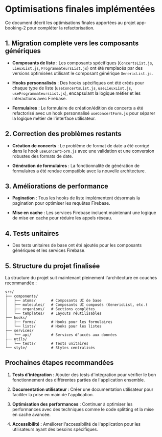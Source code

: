 # Optimisations finales implémentées

Ce document décrit les optimisations finales apportées au projet app-booking-2 pour compléter la refactorisation.

## 1. Migration complète vers les composants génériques

- **Composants de liste** : Les composants spécifiques (`ConcertsList.js`, `LieuxList.js`, `ProgrammateursList.js`) ont été remplacés par des versions optimisées utilisant le composant générique `GenericList.js`.

- **Hooks personnalisés** : Des hooks spécifiques ont été créés pour chaque type de liste (`useConcertsList.js`, `useLieuxList.js`, `useProgrammateursList.js`), encapsulant la logique métier et les interactions avec Firebase.

- **Formulaires** : Le formulaire de création/édition de concerts a été refactorisé avec un hook personnalisé `useConcertForm.js` pour séparer la logique métier de l'interface utilisateur.

## 2. Correction des problèmes restants

- **Création de concerts** : Le problème de format de date a été corrigé dans le hook `useConcertForm.js` avec une validation et une conversion robustes des formats de date.

- **Génération de formulaires** : La fonctionnalité de génération de formulaires a été rendue compatible avec la nouvelle architecture.

## 3. Améliorations de performance

- **Pagination** : Tous les hooks de liste implémentent désormais la pagination pour optimiser les requêtes Firebase.

- **Mise en cache** : Les services Firebase incluent maintenant une logique de mise en cache pour réduire les appels réseau.

## 4. Tests unitaires

- Des tests unitaires de base ont été ajoutés pour les composants génériques et les services Firebase.

## 5. Structure du projet finalisée

La structure du projet suit maintenant pleinement l'architecture en couches recommandée :

```
src/
├── components/
│   ├── atoms/       # Composants UI de base
│   ├── molecules/   # Composants UI composés (GenericList, etc.)
│   ├── organisms/   # Sections complètes
│   └── templates/   # Layouts réutilisables
├── hooks/
│   ├── forms/       # Hooks pour les formulaires
│   └── lists/       # Hooks pour les listes
├── services/
│   └── api/         # Services d'accès aux données
├── utils/
│   └── tests/       # Tests unitaires
└── style/           # Styles centralisés
```

## Prochaines étapes recommandées

1. **Tests d'intégration** : Ajouter des tests d'intégration pour vérifier le bon fonctionnement des différentes parties de l'application ensemble.

2. **Documentation utilisateur** : Créer une documentation utilisateur pour faciliter la prise en main de l'application.

3. **Optimisation des performances** : Continuer à optimiser les performances avec des techniques comme le code splitting et la mise en cache avancée.

4. **Accessibilité** : Améliorer l'accessibilité de l'application pour les utilisateurs ayant des besoins spécifiques.
